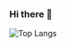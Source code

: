 ### Hi there 🤖
![Top Langs](https://github-readme-stats.vercel.app/api/top-langs/?username=hiramcastillo36&layout=compact&show_icons=true&theme=tokyonight&hide=shell)
